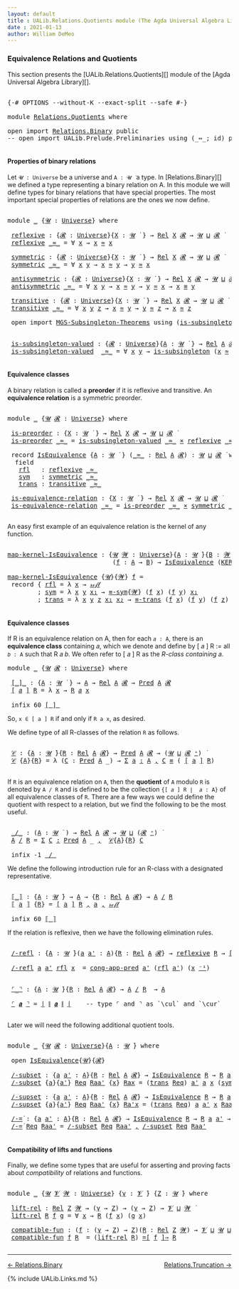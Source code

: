 ```yaml
---
layout: default
title : UALib.Relations.Quotients module (The Agda Universal Algebra Library)
date : 2021-01-13
author: William DeMeo
---
```


### <a id="equivalence-relations-and-quotients">Equivalence Relations and Quotients</a>

This section presents the [UALib.Relations.Quotients][] module of the [Agda Universal Algebra Library][].

<pre class="Agda">

<a id="354" class="Symbol">{-#</a> <a id="358" class="Keyword">OPTIONS</a> <a id="366" class="Pragma">--without-K</a> <a id="378" class="Pragma">--exact-split</a> <a id="392" class="Pragma">--safe</a> <a id="399" class="Symbol">#-}</a>

<a id="404" class="Keyword">module</a> <a id="411" href="Relations.Quotients.html" class="Module">Relations.Quotients</a> <a id="431" class="Keyword">where</a>

<a id="438" class="Keyword">open</a> <a id="443" class="Keyword">import</a> <a id="450" href="Relations.Binary.html" class="Module">Relations.Binary</a> <a id="467" class="Keyword">public</a>
<a id="474" class="Comment">-- open import UALib.Prelude.Preliminaries using (_⇔_; id) public</a>

</pre>


#### <a id="properties-of-binary-relations">Properties of binary relations</a>

Let `𝓤 : Universe` be a universe and `A : 𝓤 ̇` a type.  In [Relations.Binary][] we defined a type representing a binary relation on A.  In this module we will define types for binary relations that have special properties. The most important special properties of relations are the ones we now define.

<pre class="Agda">

<a id="951" class="Keyword">module</a> <a id="958" href="Relations.Quotients.html#958" class="Module">_</a> <a id="960" class="Symbol">{</a><a id="961" href="Relations.Quotients.html#961" class="Bound">𝓤</a> <a id="963" class="Symbol">:</a> <a id="965" href="universes.html#551" class="Postulate">Universe</a><a id="973" class="Symbol">}</a> <a id="975" class="Keyword">where</a>

 <a id="983" href="Relations.Quotients.html#983" class="Function">reflexive</a> <a id="993" class="Symbol">:</a> <a id="995" class="Symbol">{</a><a id="996" href="Relations.Quotients.html#996" class="Bound">𝓡</a> <a id="998" class="Symbol">:</a> <a id="1000" href="universes.html#551" class="Postulate">Universe</a><a id="1008" class="Symbol">}{</a><a id="1010" href="Relations.Quotients.html#1010" class="Bound">X</a> <a id="1012" class="Symbol">:</a> <a id="1014" href="Relations.Quotients.html#961" class="Bound">𝓤</a> <a id="1016" href="universes.html#758" class="Function Operator">̇</a> <a id="1018" class="Symbol">}</a> <a id="1020" class="Symbol">→</a> <a id="1022" href="Relations.Binary.html#1464" class="Function">Rel</a> <a id="1026" href="Relations.Quotients.html#1010" class="Bound">X</a> <a id="1028" href="Relations.Quotients.html#996" class="Bound">𝓡</a> <a id="1030" class="Symbol">→</a> <a id="1032" href="Relations.Quotients.html#961" class="Bound">𝓤</a> <a id="1034" href="Agda.Primitive.html#636" class="Primitive Operator">⊔</a> <a id="1036" href="Relations.Quotients.html#996" class="Bound">𝓡</a> <a id="1038" href="universes.html#758" class="Function Operator">̇</a>
 <a id="1041" href="Relations.Quotients.html#983" class="Function">reflexive</a> <a id="1051" href="Relations.Quotients.html#1051" class="Bound Operator">_≈_</a> <a id="1055" class="Symbol">=</a> <a id="1057" class="Symbol">∀</a> <a id="1059" href="Relations.Quotients.html#1059" class="Bound">x</a> <a id="1061" class="Symbol">→</a> <a id="1063" href="Relations.Quotients.html#1059" class="Bound">x</a> <a id="1065" href="Relations.Quotients.html#1051" class="Bound Operator">≈</a> <a id="1067" href="Relations.Quotients.html#1059" class="Bound">x</a>

 <a id="1071" href="Relations.Quotients.html#1071" class="Function">symmetric</a> <a id="1081" class="Symbol">:</a> <a id="1083" class="Symbol">{</a><a id="1084" href="Relations.Quotients.html#1084" class="Bound">𝓡</a> <a id="1086" class="Symbol">:</a> <a id="1088" href="universes.html#551" class="Postulate">Universe</a><a id="1096" class="Symbol">}{</a><a id="1098" href="Relations.Quotients.html#1098" class="Bound">X</a> <a id="1100" class="Symbol">:</a> <a id="1102" href="Relations.Quotients.html#961" class="Bound">𝓤</a> <a id="1104" href="universes.html#758" class="Function Operator">̇</a> <a id="1106" class="Symbol">}</a> <a id="1108" class="Symbol">→</a> <a id="1110" href="Relations.Binary.html#1464" class="Function">Rel</a> <a id="1114" href="Relations.Quotients.html#1098" class="Bound">X</a> <a id="1116" href="Relations.Quotients.html#1084" class="Bound">𝓡</a> <a id="1118" class="Symbol">→</a> <a id="1120" href="Relations.Quotients.html#961" class="Bound">𝓤</a> <a id="1122" href="Agda.Primitive.html#636" class="Primitive Operator">⊔</a> <a id="1124" href="Relations.Quotients.html#1084" class="Bound">𝓡</a> <a id="1126" href="universes.html#758" class="Function Operator">̇</a>
 <a id="1129" href="Relations.Quotients.html#1071" class="Function">symmetric</a> <a id="1139" href="Relations.Quotients.html#1139" class="Bound Operator">_≈_</a> <a id="1143" class="Symbol">=</a> <a id="1145" class="Symbol">∀</a> <a id="1147" href="Relations.Quotients.html#1147" class="Bound">x</a> <a id="1149" href="Relations.Quotients.html#1149" class="Bound">y</a> <a id="1151" class="Symbol">→</a> <a id="1153" href="Relations.Quotients.html#1147" class="Bound">x</a> <a id="1155" href="Relations.Quotients.html#1139" class="Bound Operator">≈</a> <a id="1157" href="Relations.Quotients.html#1149" class="Bound">y</a> <a id="1159" class="Symbol">→</a> <a id="1161" href="Relations.Quotients.html#1149" class="Bound">y</a> <a id="1163" href="Relations.Quotients.html#1139" class="Bound Operator">≈</a> <a id="1165" href="Relations.Quotients.html#1147" class="Bound">x</a>

 <a id="1169" href="Relations.Quotients.html#1169" class="Function">antisymmetric</a> <a id="1183" class="Symbol">:</a> <a id="1185" class="Symbol">{</a><a id="1186" href="Relations.Quotients.html#1186" class="Bound">𝓡</a> <a id="1188" class="Symbol">:</a> <a id="1190" href="universes.html#551" class="Postulate">Universe</a><a id="1198" class="Symbol">}{</a><a id="1200" href="Relations.Quotients.html#1200" class="Bound">X</a> <a id="1202" class="Symbol">:</a> <a id="1204" href="Relations.Quotients.html#961" class="Bound">𝓤</a> <a id="1206" href="universes.html#758" class="Function Operator">̇</a> <a id="1208" class="Symbol">}</a> <a id="1210" class="Symbol">→</a> <a id="1212" href="Relations.Binary.html#1464" class="Function">Rel</a> <a id="1216" href="Relations.Quotients.html#1200" class="Bound">X</a> <a id="1218" href="Relations.Quotients.html#1186" class="Bound">𝓡</a> <a id="1220" class="Symbol">→</a> <a id="1222" href="Relations.Quotients.html#961" class="Bound">𝓤</a> <a id="1224" href="Agda.Primitive.html#636" class="Primitive Operator">⊔</a> <a id="1226" href="Relations.Quotients.html#1186" class="Bound">𝓡</a> <a id="1228" href="universes.html#758" class="Function Operator">̇</a>
 <a id="1231" href="Relations.Quotients.html#1169" class="Function">antisymmetric</a> <a id="1245" href="Relations.Quotients.html#1245" class="Bound Operator">_≈_</a> <a id="1249" class="Symbol">=</a> <a id="1251" class="Symbol">∀</a> <a id="1253" href="Relations.Quotients.html#1253" class="Bound">x</a> <a id="1255" href="Relations.Quotients.html#1255" class="Bound">y</a> <a id="1257" class="Symbol">→</a> <a id="1259" href="Relations.Quotients.html#1253" class="Bound">x</a> <a id="1261" href="Relations.Quotients.html#1245" class="Bound Operator">≈</a> <a id="1263" href="Relations.Quotients.html#1255" class="Bound">y</a> <a id="1265" class="Symbol">→</a> <a id="1267" href="Relations.Quotients.html#1255" class="Bound">y</a> <a id="1269" href="Relations.Quotients.html#1245" class="Bound Operator">≈</a> <a id="1271" href="Relations.Quotients.html#1253" class="Bound">x</a> <a id="1273" class="Symbol">→</a> <a id="1275" href="Relations.Quotients.html#1253" class="Bound">x</a> <a id="1277" href="Prelude.Inverses.html#560" class="Datatype Operator">≡</a> <a id="1279" href="Relations.Quotients.html#1255" class="Bound">y</a>

 <a id="1283" href="Relations.Quotients.html#1283" class="Function">transitive</a> <a id="1294" class="Symbol">:</a> <a id="1296" class="Symbol">{</a><a id="1297" href="Relations.Quotients.html#1297" class="Bound">𝓡</a> <a id="1299" class="Symbol">:</a> <a id="1301" href="universes.html#551" class="Postulate">Universe</a><a id="1309" class="Symbol">}{</a><a id="1311" href="Relations.Quotients.html#1311" class="Bound">X</a> <a id="1313" class="Symbol">:</a> <a id="1315" href="Relations.Quotients.html#961" class="Bound">𝓤</a> <a id="1317" href="universes.html#758" class="Function Operator">̇</a> <a id="1319" class="Symbol">}</a> <a id="1321" class="Symbol">→</a> <a id="1323" href="Relations.Binary.html#1464" class="Function">Rel</a> <a id="1327" href="Relations.Quotients.html#1311" class="Bound">X</a> <a id="1329" href="Relations.Quotients.html#1297" class="Bound">𝓡</a> <a id="1331" class="Symbol">→</a> <a id="1333" href="Relations.Quotients.html#961" class="Bound">𝓤</a> <a id="1335" href="Agda.Primitive.html#636" class="Primitive Operator">⊔</a> <a id="1337" href="Relations.Quotients.html#1297" class="Bound">𝓡</a> <a id="1339" href="universes.html#758" class="Function Operator">̇</a>
 <a id="1342" href="Relations.Quotients.html#1283" class="Function">transitive</a> <a id="1353" href="Relations.Quotients.html#1353" class="Bound Operator">_≈_</a> <a id="1357" class="Symbol">=</a> <a id="1359" class="Symbol">∀</a> <a id="1361" href="Relations.Quotients.html#1361" class="Bound">x</a> <a id="1363" href="Relations.Quotients.html#1363" class="Bound">y</a> <a id="1365" href="Relations.Quotients.html#1365" class="Bound">z</a> <a id="1367" class="Symbol">→</a> <a id="1369" href="Relations.Quotients.html#1361" class="Bound">x</a> <a id="1371" href="Relations.Quotients.html#1353" class="Bound Operator">≈</a> <a id="1373" href="Relations.Quotients.html#1363" class="Bound">y</a> <a id="1375" class="Symbol">→</a> <a id="1377" href="Relations.Quotients.html#1363" class="Bound">y</a> <a id="1379" href="Relations.Quotients.html#1353" class="Bound Operator">≈</a> <a id="1381" href="Relations.Quotients.html#1365" class="Bound">z</a> <a id="1383" class="Symbol">→</a> <a id="1385" href="Relations.Quotients.html#1361" class="Bound">x</a> <a id="1387" href="Relations.Quotients.html#1353" class="Bound Operator">≈</a> <a id="1389" href="Relations.Quotients.html#1365" class="Bound">z</a>

 <a id="1393" class="Keyword">open</a> <a id="1398" class="Keyword">import</a> <a id="1405" href="MGS-Subsingleton-Theorems.html" class="Module">MGS-Subsingleton-Theorems</a> <a id="1431" class="Keyword">using</a> <a id="1437" class="Symbol">(</a><a id="1438" href="MGS-Basic-UF.html#743" class="Function">is-subsingleton</a><a id="1453" class="Symbol">)</a>


 <a id="1458" href="Relations.Quotients.html#1458" class="Function">is-subsingleton-valued</a> <a id="1481" class="Symbol">:</a> <a id="1483" class="Symbol">{</a><a id="1484" href="Relations.Quotients.html#1484" class="Bound">𝓡</a> <a id="1486" class="Symbol">:</a> <a id="1488" href="universes.html#551" class="Postulate">Universe</a><a id="1496" class="Symbol">}{</a><a id="1498" href="Relations.Quotients.html#1498" class="Bound">A</a> <a id="1500" class="Symbol">:</a> <a id="1502" href="Relations.Quotients.html#961" class="Bound">𝓤</a> <a id="1504" href="universes.html#758" class="Function Operator">̇</a> <a id="1506" class="Symbol">}</a> <a id="1508" class="Symbol">→</a> <a id="1510" href="Relations.Binary.html#1464" class="Function">Rel</a> <a id="1514" href="Relations.Quotients.html#1498" class="Bound">A</a> <a id="1516" href="Relations.Quotients.html#1484" class="Bound">𝓡</a> <a id="1518" class="Symbol">→</a> <a id="1520" href="Relations.Quotients.html#961" class="Bound">𝓤</a> <a id="1522" href="Agda.Primitive.html#636" class="Primitive Operator">⊔</a> <a id="1524" href="Relations.Quotients.html#1484" class="Bound">𝓡</a> <a id="1526" href="universes.html#758" class="Function Operator">̇</a>
 <a id="1529" href="Relations.Quotients.html#1458" class="Function">is-subsingleton-valued</a>  <a id="1553" href="Relations.Quotients.html#1553" class="Bound Operator">_≈_</a> <a id="1557" class="Symbol">=</a> <a id="1559" class="Symbol">∀</a> <a id="1561" href="Relations.Quotients.html#1561" class="Bound">x</a> <a id="1563" href="Relations.Quotients.html#1563" class="Bound">y</a> <a id="1565" class="Symbol">→</a> <a id="1567" href="MGS-Basic-UF.html#743" class="Function">is-subsingleton</a> <a id="1583" class="Symbol">(</a><a id="1584" href="Relations.Quotients.html#1561" class="Bound">x</a> <a id="1586" href="Relations.Quotients.html#1553" class="Bound Operator">≈</a> <a id="1588" href="Relations.Quotients.html#1563" class="Bound">y</a><a id="1589" class="Symbol">)</a>

</pre>



#### <a id="equivalence-classes">Equivalence classes</a>

A binary relation is called a **preorder** if it is reflexive and transitive. An **equivalence relation** is a symmetric preorder.


<pre class="Agda">

<a id="1811" class="Keyword">module</a> <a id="1818" href="Relations.Quotients.html#1818" class="Module">_</a> <a id="1820" class="Symbol">{</a><a id="1821" href="Relations.Quotients.html#1821" class="Bound">𝓤</a> <a id="1823" href="Relations.Quotients.html#1823" class="Bound">𝓡</a> <a id="1825" class="Symbol">:</a> <a id="1827" href="universes.html#551" class="Postulate">Universe</a><a id="1835" class="Symbol">}</a> <a id="1837" class="Keyword">where</a>

 <a id="1845" href="Relations.Quotients.html#1845" class="Function">is-preorder</a> <a id="1857" class="Symbol">:</a> <a id="1859" class="Symbol">{</a><a id="1860" href="Relations.Quotients.html#1860" class="Bound">X</a> <a id="1862" class="Symbol">:</a> <a id="1864" href="Relations.Quotients.html#1821" class="Bound">𝓤</a> <a id="1866" href="universes.html#758" class="Function Operator">̇</a> <a id="1868" class="Symbol">}</a> <a id="1870" class="Symbol">→</a> <a id="1872" href="Relations.Binary.html#1464" class="Function">Rel</a> <a id="1876" href="Relations.Quotients.html#1860" class="Bound">X</a> <a id="1878" href="Relations.Quotients.html#1823" class="Bound">𝓡</a> <a id="1880" class="Symbol">→</a> <a id="1882" href="Relations.Quotients.html#1821" class="Bound">𝓤</a> <a id="1884" href="Agda.Primitive.html#636" class="Primitive Operator">⊔</a> <a id="1886" href="Relations.Quotients.html#1823" class="Bound">𝓡</a> <a id="1888" href="universes.html#758" class="Function Operator">̇</a>
 <a id="1891" href="Relations.Quotients.html#1845" class="Function">is-preorder</a> <a id="1903" href="Relations.Quotients.html#1903" class="Bound Operator">_≈_</a> <a id="1907" class="Symbol">=</a> <a id="1909" href="Relations.Quotients.html#1458" class="Function">is-subsingleton-valued</a> <a id="1932" href="Relations.Quotients.html#1903" class="Bound Operator">_≈_</a> <a id="1936" href="MGS-MLTT.html#3515" class="Function Operator">×</a> <a id="1938" href="Relations.Quotients.html#983" class="Function">reflexive</a> <a id="1948" href="Relations.Quotients.html#1903" class="Bound Operator">_≈_</a> <a id="1952" href="MGS-MLTT.html#3515" class="Function Operator">×</a> <a id="1954" href="Relations.Quotients.html#1283" class="Function">transitive</a> <a id="1965" href="Relations.Quotients.html#1903" class="Bound Operator">_≈_</a>

 <a id="1971" class="Keyword">record</a> <a id="1978" href="Relations.Quotients.html#1978" class="Record">IsEquivalence</a> <a id="1992" class="Symbol">{</a><a id="1993" href="Relations.Quotients.html#1993" class="Bound">A</a> <a id="1995" class="Symbol">:</a> <a id="1997" href="Relations.Quotients.html#1821" class="Bound">𝓤</a> <a id="1999" href="universes.html#758" class="Function Operator">̇</a> <a id="2001" class="Symbol">}</a> <a id="2003" class="Symbol">(</a><a id="2004" href="Relations.Quotients.html#2004" class="Bound Operator">_≈_</a> <a id="2008" class="Symbol">:</a> <a id="2010" href="Relations.Binary.html#1464" class="Function">Rel</a> <a id="2014" href="Relations.Quotients.html#1993" class="Bound">A</a> <a id="2016" href="Relations.Quotients.html#1823" class="Bound">𝓡</a><a id="2017" class="Symbol">)</a> <a id="2019" class="Symbol">:</a> <a id="2021" href="Relations.Quotients.html#1821" class="Bound">𝓤</a> <a id="2023" href="Agda.Primitive.html#636" class="Primitive Operator">⊔</a> <a id="2025" href="Relations.Quotients.html#1823" class="Bound">𝓡</a> <a id="2027" href="universes.html#758" class="Function Operator">̇</a> <a id="2029" class="Keyword">where</a>
  <a id="2037" class="Keyword">field</a>
   <a id="2046" href="Relations.Quotients.html#2046" class="Field">rfl</a>   <a id="2052" class="Symbol">:</a> <a id="2054" href="Relations.Quotients.html#983" class="Function">reflexive</a> <a id="2064" href="Relations.Quotients.html#2004" class="Bound Operator">_≈_</a>
   <a id="2071" href="Relations.Quotients.html#2071" class="Field">sym</a>   <a id="2077" class="Symbol">:</a> <a id="2079" href="Relations.Quotients.html#1071" class="Function">symmetric</a> <a id="2089" href="Relations.Quotients.html#2004" class="Bound Operator">_≈_</a>
   <a id="2096" href="Relations.Quotients.html#2096" class="Field">trans</a> <a id="2102" class="Symbol">:</a> <a id="2104" href="Relations.Quotients.html#1283" class="Function">transitive</a> <a id="2115" href="Relations.Quotients.html#2004" class="Bound Operator">_≈_</a>

 <a id="2121" href="Relations.Quotients.html#2121" class="Function">is-equivalence-relation</a> <a id="2145" class="Symbol">:</a> <a id="2147" class="Symbol">{</a><a id="2148" href="Relations.Quotients.html#2148" class="Bound">X</a> <a id="2150" class="Symbol">:</a> <a id="2152" href="Relations.Quotients.html#1821" class="Bound">𝓤</a> <a id="2154" href="universes.html#758" class="Function Operator">̇</a> <a id="2156" class="Symbol">}</a> <a id="2158" class="Symbol">→</a> <a id="2160" href="Relations.Binary.html#1464" class="Function">Rel</a> <a id="2164" href="Relations.Quotients.html#2148" class="Bound">X</a> <a id="2166" href="Relations.Quotients.html#1823" class="Bound">𝓡</a> <a id="2168" class="Symbol">→</a> <a id="2170" href="Relations.Quotients.html#1821" class="Bound">𝓤</a> <a id="2172" href="Agda.Primitive.html#636" class="Primitive Operator">⊔</a> <a id="2174" href="Relations.Quotients.html#1823" class="Bound">𝓡</a> <a id="2176" href="universes.html#758" class="Function Operator">̇</a>
 <a id="2179" href="Relations.Quotients.html#2121" class="Function">is-equivalence-relation</a> <a id="2203" href="Relations.Quotients.html#2203" class="Bound Operator">_≈_</a> <a id="2207" class="Symbol">=</a> <a id="2209" href="Relations.Quotients.html#1845" class="Function">is-preorder</a> <a id="2221" href="Relations.Quotients.html#2203" class="Bound Operator">_≈_</a> <a id="2225" href="MGS-MLTT.html#3515" class="Function Operator">×</a> <a id="2227" href="Relations.Quotients.html#1071" class="Function">symmetric</a> <a id="2237" href="Relations.Quotients.html#2203" class="Bound Operator">_≈_</a>

</pre>

An easy first example of an equivalence relation is the kernel of any function.

<pre class="Agda">

<a id="map-kernel-IsEquivalence"></a><a id="2349" href="Relations.Quotients.html#2349" class="Function">map-kernel-IsEquivalence</a> <a id="2374" class="Symbol">:</a> <a id="2376" class="Symbol">{</a><a id="2377" href="Relations.Quotients.html#2377" class="Bound">𝓤</a> <a id="2379" href="Relations.Quotients.html#2379" class="Bound">𝓦</a> <a id="2381" class="Symbol">:</a> <a id="2383" href="universes.html#551" class="Postulate">Universe</a><a id="2391" class="Symbol">}{</a><a id="2393" href="Relations.Quotients.html#2393" class="Bound">A</a> <a id="2395" class="Symbol">:</a> <a id="2397" href="Relations.Quotients.html#2377" class="Bound">𝓤</a> <a id="2399" href="universes.html#758" class="Function Operator">̇</a><a id="2400" class="Symbol">}{</a><a id="2402" href="Relations.Quotients.html#2402" class="Bound">B</a> <a id="2404" class="Symbol">:</a> <a id="2406" href="Relations.Quotients.html#2379" class="Bound">𝓦</a> <a id="2408" href="universes.html#758" class="Function Operator">̇</a><a id="2409" class="Symbol">}</a>
                            <a id="2439" class="Symbol">(</a><a id="2440" href="Relations.Quotients.html#2440" class="Bound">f</a> <a id="2442" class="Symbol">:</a> <a id="2444" href="Relations.Quotients.html#2393" class="Bound">A</a> <a id="2446" class="Symbol">→</a> <a id="2448" href="Relations.Quotients.html#2402" class="Bound">B</a><a id="2449" class="Symbol">)</a> <a id="2451" class="Symbol">→</a> <a id="2453" href="Relations.Quotients.html#1978" class="Record">IsEquivalence</a> <a id="2467" class="Symbol">(</a><a id="2468" href="Relations.Binary.html#1526" class="Function">KER-rel</a><a id="2475" class="Symbol">{</a><a id="2476" href="Relations.Quotients.html#2377" class="Bound">𝓤</a><a id="2477" class="Symbol">}{</a><a id="2479" href="Relations.Quotients.html#2379" class="Bound">𝓦</a><a id="2480" class="Symbol">}</a> <a id="2482" href="Relations.Quotients.html#2440" class="Bound">f</a><a id="2483" class="Symbol">)</a>

<a id="2486" href="Relations.Quotients.html#2349" class="Function">map-kernel-IsEquivalence</a> <a id="2511" class="Symbol">{</a><a id="2512" href="Relations.Quotients.html#2512" class="Bound">𝓤</a><a id="2513" class="Symbol">}{</a><a id="2515" href="Relations.Quotients.html#2515" class="Bound">𝓦</a><a id="2516" class="Symbol">}</a> <a id="2518" href="Relations.Quotients.html#2518" class="Bound">f</a> <a id="2520" class="Symbol">=</a>
 <a id="2523" class="Keyword">record</a> <a id="2530" class="Symbol">{</a> <a id="2532" href="Relations.Quotients.html#2046" class="Field">rfl</a> <a id="2536" class="Symbol">=</a> <a id="2538" class="Symbol">λ</a> <a id="2540" href="Relations.Quotients.html#2540" class="Bound">x</a> <a id="2542" class="Symbol">→</a> <a id="2544" href="Prelude.Inverses.html#574" class="InductiveConstructor">𝓇ℯ𝒻𝓁</a>
        <a id="2557" class="Symbol">;</a> <a id="2559" href="Relations.Quotients.html#2071" class="Field">sym</a> <a id="2563" class="Symbol">=</a> <a id="2565" class="Symbol">λ</a> <a id="2567" href="Relations.Quotients.html#2567" class="Bound">x</a> <a id="2569" href="Relations.Quotients.html#2569" class="Bound">y</a> <a id="2571" href="Relations.Quotients.html#2571" class="Bound">x₁</a> <a id="2574" class="Symbol">→</a> <a id="2576" href="Prelude.Equality.html#2069" class="Function">≡-sym</a><a id="2581" class="Symbol">{</a><a id="2582" href="Relations.Quotients.html#2515" class="Bound">𝓦</a><a id="2583" class="Symbol">}</a> <a id="2585" class="Symbol">(</a><a id="2586" href="Relations.Quotients.html#2518" class="Bound">f</a> <a id="2588" href="Relations.Quotients.html#2567" class="Bound">x</a><a id="2589" class="Symbol">)</a> <a id="2591" class="Symbol">(</a><a id="2592" href="Relations.Quotients.html#2518" class="Bound">f</a> <a id="2594" href="Relations.Quotients.html#2569" class="Bound">y</a><a id="2595" class="Symbol">)</a> <a id="2597" href="Relations.Quotients.html#2571" class="Bound">x₁</a>
        <a id="2608" class="Symbol">;</a> <a id="2610" href="Relations.Quotients.html#2096" class="Field">trans</a> <a id="2616" class="Symbol">=</a> <a id="2618" class="Symbol">λ</a> <a id="2620" href="Relations.Quotients.html#2620" class="Bound">x</a> <a id="2622" href="Relations.Quotients.html#2622" class="Bound">y</a> <a id="2624" href="Relations.Quotients.html#2624" class="Bound">z</a> <a id="2626" href="Relations.Quotients.html#2626" class="Bound">x₁</a> <a id="2629" href="Relations.Quotients.html#2629" class="Bound">x₂</a> <a id="2632" class="Symbol">→</a> <a id="2634" href="Prelude.Equality.html#2128" class="Function">≡-trans</a> <a id="2642" class="Symbol">(</a><a id="2643" href="Relations.Quotients.html#2518" class="Bound">f</a> <a id="2645" href="Relations.Quotients.html#2620" class="Bound">x</a><a id="2646" class="Symbol">)</a> <a id="2648" class="Symbol">(</a><a id="2649" href="Relations.Quotients.html#2518" class="Bound">f</a> <a id="2651" href="Relations.Quotients.html#2622" class="Bound">y</a><a id="2652" class="Symbol">)</a> <a id="2654" class="Symbol">(</a><a id="2655" href="Relations.Quotients.html#2518" class="Bound">f</a> <a id="2657" href="Relations.Quotients.html#2624" class="Bound">z</a><a id="2658" class="Symbol">)</a> <a id="2660" href="Relations.Quotients.html#2626" class="Bound">x₁</a> <a id="2663" href="Relations.Quotients.html#2629" class="Bound">x₂</a> <a id="2666" class="Symbol">}</a>

</pre>




#### <a id="equivalence-classes">Equivalence classes</a>

If R is an equivalence relation on A, then for each `𝑎 : A`, there is an **equivalence class** containing 𝑎, which we denote and define by [ 𝑎 ] R := all `𝑏 : A` such that R 𝑎 𝑏. We often refer to [ 𝑎 ] R as the *R-class containing* 𝑎.

<pre class="Agda">
<a id="2992" class="Keyword">module</a> <a id="2999" href="Relations.Quotients.html#2999" class="Module">_</a> <a id="3001" class="Symbol">{</a><a id="3002" href="Relations.Quotients.html#3002" class="Bound">𝓤</a> <a id="3004" href="Relations.Quotients.html#3004" class="Bound">𝓡</a> <a id="3006" class="Symbol">:</a> <a id="3008" href="universes.html#551" class="Postulate">Universe</a><a id="3016" class="Symbol">}</a> <a id="3018" class="Keyword">where</a>

 <a id="3026" href="Relations.Quotients.html#3026" class="Function Operator">[_]_</a> <a id="3031" class="Symbol">:</a> <a id="3033" class="Symbol">{</a><a id="3034" href="Relations.Quotients.html#3034" class="Bound">A</a> <a id="3036" class="Symbol">:</a> <a id="3038" href="Relations.Quotients.html#3002" class="Bound">𝓤</a> <a id="3040" href="universes.html#758" class="Function Operator">̇</a> <a id="3042" class="Symbol">}</a> <a id="3044" class="Symbol">→</a> <a id="3046" href="Relations.Quotients.html#3034" class="Bound">A</a> <a id="3048" class="Symbol">→</a> <a id="3050" href="Relations.Binary.html#1464" class="Function">Rel</a> <a id="3054" href="Relations.Quotients.html#3034" class="Bound">A</a> <a id="3056" href="Relations.Quotients.html#3004" class="Bound">𝓡</a> <a id="3058" class="Symbol">→</a> <a id="3060" href="Relations.Unary.html#1062" class="Function">Pred</a> <a id="3065" href="Relations.Quotients.html#3034" class="Bound">A</a> <a id="3067" href="Relations.Quotients.html#3004" class="Bound">𝓡</a>
 <a id="3070" href="Relations.Quotients.html#3026" class="Function Operator">[</a> <a id="3072" href="Relations.Quotients.html#3072" class="Bound">𝑎</a> <a id="3074" href="Relations.Quotients.html#3026" class="Function Operator">]</a> <a id="3076" href="Relations.Quotients.html#3076" class="Bound">R</a> <a id="3078" class="Symbol">=</a> <a id="3080" class="Symbol">λ</a> <a id="3082" href="Relations.Quotients.html#3082" class="Bound">x</a> <a id="3084" class="Symbol">→</a> <a id="3086" href="Relations.Quotients.html#3076" class="Bound">R</a> <a id="3088" href="Relations.Quotients.html#3072" class="Bound">𝑎</a> <a id="3090" href="Relations.Quotients.html#3082" class="Bound">x</a>

 <a id="3094" class="Keyword">infix</a> <a id="3100" class="Number">60</a> <a id="3103" href="Relations.Quotients.html#3026" class="Function Operator">[_]_</a>
</pre>

So, `x ∈ [ a ] R` if and only if `R a x`, as desired.

We define type of all R-classes of the relation `R` as follows.

<pre class="Agda">

 <a id="3255" href="Relations.Quotients.html#3255" class="Function">𝒞</a> <a id="3257" class="Symbol">:</a> <a id="3259" class="Symbol">{</a><a id="3260" href="Relations.Quotients.html#3260" class="Bound">A</a> <a id="3262" class="Symbol">:</a> <a id="3264" href="Relations.Quotients.html#3002" class="Bound">𝓤</a> <a id="3266" href="universes.html#758" class="Function Operator">̇</a><a id="3267" class="Symbol">}{</a><a id="3269" href="Relations.Quotients.html#3269" class="Bound">R</a> <a id="3271" class="Symbol">:</a> <a id="3273" href="Relations.Binary.html#1464" class="Function">Rel</a> <a id="3277" href="Relations.Quotients.html#3260" class="Bound">A</a> <a id="3279" href="Relations.Quotients.html#3004" class="Bound">𝓡</a><a id="3280" class="Symbol">}</a> <a id="3282" class="Symbol">→</a> <a id="3284" href="Relations.Unary.html#1062" class="Function">Pred</a> <a id="3289" href="Relations.Quotients.html#3260" class="Bound">A</a> <a id="3291" href="Relations.Quotients.html#3004" class="Bound">𝓡</a> <a id="3293" class="Symbol">→</a> <a id="3295" class="Symbol">(</a><a id="3296" href="Relations.Quotients.html#3002" class="Bound">𝓤</a> <a id="3298" href="Agda.Primitive.html#636" class="Primitive Operator">⊔</a> <a id="3300" href="Relations.Quotients.html#3004" class="Bound">𝓡</a> <a id="3302" href="universes.html#527" class="Primitive Operator">⁺</a><a id="3303" class="Symbol">)</a> <a id="3305" href="universes.html#758" class="Function Operator">̇</a>
 <a id="3308" href="Relations.Quotients.html#3255" class="Function">𝒞</a> <a id="3310" class="Symbol">{</a><a id="3311" href="Relations.Quotients.html#3311" class="Bound">A</a><a id="3312" class="Symbol">}{</a><a id="3314" href="Relations.Quotients.html#3314" class="Bound">R</a><a id="3315" class="Symbol">}</a> <a id="3317" class="Symbol">=</a> <a id="3319" class="Symbol">λ</a> <a id="3321" class="Symbol">(</a><a id="3322" href="Relations.Quotients.html#3322" class="Bound">C</a> <a id="3324" class="Symbol">:</a> <a id="3326" href="Relations.Unary.html#1062" class="Function">Pred</a> <a id="3331" href="Relations.Quotients.html#3311" class="Bound">A</a> <a id="3333" class="Symbol">_)</a> <a id="3336" class="Symbol">→</a> <a id="3338" href="MGS-MLTT.html#3074" class="Function">Σ</a> <a id="3340" href="Relations.Quotients.html#3340" class="Bound">a</a> <a id="3342" href="MGS-MLTT.html#3074" class="Function">꞉</a> <a id="3344" href="Relations.Quotients.html#3311" class="Bound">A</a> <a id="3346" href="MGS-MLTT.html#3074" class="Function">,</a> <a id="3348" href="Relations.Quotients.html#3322" class="Bound">C</a> <a id="3350" href="Prelude.Inverses.html#560" class="Datatype Operator">≡</a> <a id="3352" class="Symbol">(</a> <a id="3354" href="Relations.Quotients.html#3026" class="Function Operator">[</a> <a id="3356" href="Relations.Quotients.html#3340" class="Bound">a</a> <a id="3358" href="Relations.Quotients.html#3026" class="Function Operator">]</a> <a id="3360" href="Relations.Quotients.html#3314" class="Bound">R</a><a id="3361" class="Symbol">)</a>

</pre>

If `R` is an equivalence relation on `A`, then the **quotient** of `A` modulo `R` is denoted by `A / R` and is defined to be the collection `{[ 𝑎 ] R ∣  𝑎 : A}` of all equivalence classes of `R`. There are a few ways we could define the quotient with respect to a relation, but we find the following to be the most useful.

<pre class="Agda">

 <a id="3715" href="Relations.Quotients.html#3715" class="Function Operator">_/_</a> <a id="3719" class="Symbol">:</a> <a id="3721" class="Symbol">(</a><a id="3722" href="Relations.Quotients.html#3722" class="Bound">A</a> <a id="3724" class="Symbol">:</a> <a id="3726" href="Relations.Quotients.html#3002" class="Bound">𝓤</a> <a id="3728" href="universes.html#758" class="Function Operator">̇</a> <a id="3730" class="Symbol">)</a> <a id="3732" class="Symbol">→</a> <a id="3734" href="Relations.Binary.html#1464" class="Function">Rel</a> <a id="3738" href="Relations.Quotients.html#3722" class="Bound">A</a> <a id="3740" href="Relations.Quotients.html#3004" class="Bound">𝓡</a> <a id="3742" class="Symbol">→</a> <a id="3744" href="Relations.Quotients.html#3002" class="Bound">𝓤</a> <a id="3746" href="Agda.Primitive.html#636" class="Primitive Operator">⊔</a> <a id="3748" class="Symbol">(</a><a id="3749" href="Relations.Quotients.html#3004" class="Bound">𝓡</a> <a id="3751" href="universes.html#527" class="Primitive Operator">⁺</a><a id="3752" class="Symbol">)</a> <a id="3754" href="universes.html#758" class="Function Operator">̇</a>
 <a id="3757" href="Relations.Quotients.html#3757" class="Bound">A</a> <a id="3759" href="Relations.Quotients.html#3715" class="Function Operator">/</a> <a id="3761" href="Relations.Quotients.html#3761" class="Bound">R</a> <a id="3763" class="Symbol">=</a> <a id="3765" href="MGS-MLTT.html#3074" class="Function">Σ</a> <a id="3767" href="Relations.Quotients.html#3767" class="Bound">C</a> <a id="3769" href="MGS-MLTT.html#3074" class="Function">꞉</a> <a id="3771" href="Relations.Unary.html#1062" class="Function">Pred</a> <a id="3776" href="Relations.Quotients.html#3757" class="Bound">A</a> <a id="3778" class="Symbol">_</a> <a id="3780" href="MGS-MLTT.html#3074" class="Function">,</a>  <a id="3783" href="Relations.Quotients.html#3255" class="Function">𝒞</a><a id="3784" class="Symbol">{</a><a id="3785" href="Relations.Quotients.html#3757" class="Bound">A</a><a id="3786" class="Symbol">}{</a><a id="3788" href="Relations.Quotients.html#3761" class="Bound">R</a><a id="3789" class="Symbol">}</a> <a id="3791" href="Relations.Quotients.html#3767" class="Bound">C</a>

 <a id="3795" class="Keyword">infix</a> <a id="3801" class="Number">-1</a> <a id="3804" href="Relations.Quotients.html#3715" class="Function Operator">_/_</a>
</pre>

We define the following introduction rule for an R-class with a designated representative.

<pre class="Agda">

 <a id="3927" href="Relations.Quotients.html#3927" class="Function Operator">⟦_⟧</a> <a id="3931" class="Symbol">:</a> <a id="3933" class="Symbol">{</a><a id="3934" href="Relations.Quotients.html#3934" class="Bound">A</a> <a id="3936" class="Symbol">:</a> <a id="3938" href="Relations.Quotients.html#3002" class="Bound">𝓤</a> <a id="3940" href="universes.html#758" class="Function Operator">̇</a><a id="3941" class="Symbol">}</a> <a id="3943" class="Symbol">→</a> <a id="3945" href="Relations.Quotients.html#3934" class="Bound">A</a> <a id="3947" class="Symbol">→</a> <a id="3949" class="Symbol">{</a><a id="3950" href="Relations.Quotients.html#3950" class="Bound">R</a> <a id="3952" class="Symbol">:</a> <a id="3954" href="Relations.Binary.html#1464" class="Function">Rel</a> <a id="3958" href="Relations.Quotients.html#3934" class="Bound">A</a> <a id="3960" href="Relations.Quotients.html#3004" class="Bound">𝓡</a><a id="3961" class="Symbol">}</a> <a id="3963" class="Symbol">→</a> <a id="3965" href="Relations.Quotients.html#3934" class="Bound">A</a> <a id="3967" href="Relations.Quotients.html#3715" class="Function Operator">/</a> <a id="3969" href="Relations.Quotients.html#3950" class="Bound">R</a>
 <a id="3972" href="Relations.Quotients.html#3927" class="Function Operator">⟦</a> <a id="3974" href="Relations.Quotients.html#3974" class="Bound">a</a> <a id="3976" href="Relations.Quotients.html#3927" class="Function Operator">⟧</a> <a id="3978" class="Symbol">{</a><a id="3979" href="Relations.Quotients.html#3979" class="Bound">R</a><a id="3980" class="Symbol">}</a> <a id="3982" class="Symbol">=</a> <a id="3984" href="Relations.Quotients.html#3026" class="Function Operator">[</a> <a id="3986" href="Relations.Quotients.html#3974" class="Bound">a</a> <a id="3988" href="Relations.Quotients.html#3026" class="Function Operator">]</a> <a id="3990" href="Relations.Quotients.html#3979" class="Bound">R</a> <a id="3992" href="Prelude.Equality.html#493" class="InductiveConstructor Operator">,</a> <a id="3994" href="Relations.Quotients.html#3974" class="Bound">a</a> <a id="3996" href="Prelude.Equality.html#493" class="InductiveConstructor Operator">,</a> <a id="3998" href="Prelude.Inverses.html#574" class="InductiveConstructor">𝓇ℯ𝒻𝓁</a>

 <a id="4005" class="Keyword">infix</a> <a id="4011" class="Number">60</a> <a id="4014" href="Relations.Quotients.html#3927" class="Function Operator">⟦_⟧</a>
</pre>

If the relation is reflexive, then we have the following elimination rules.

<pre class="Agda">

 <a id="4122" href="Relations.Quotients.html#4122" class="Function">/-refl</a> <a id="4129" class="Symbol">:</a> <a id="4131" class="Symbol">{</a><a id="4132" href="Relations.Quotients.html#4132" class="Bound">A</a> <a id="4134" class="Symbol">:</a> <a id="4136" href="Relations.Quotients.html#3002" class="Bound">𝓤</a> <a id="4138" href="universes.html#758" class="Function Operator">̇</a><a id="4139" class="Symbol">}(</a><a id="4141" href="Relations.Quotients.html#4141" class="Bound">a</a> <a id="4143" href="Relations.Quotients.html#4143" class="Bound">a&#39;</a> <a id="4146" class="Symbol">:</a> <a id="4148" href="Relations.Quotients.html#4132" class="Bound">A</a><a id="4149" class="Symbol">){</a><a id="4151" href="Relations.Quotients.html#4151" class="Bound">R</a> <a id="4153" class="Symbol">:</a> <a id="4155" href="Relations.Binary.html#1464" class="Function">Rel</a> <a id="4159" href="Relations.Quotients.html#4132" class="Bound">A</a> <a id="4161" href="Relations.Quotients.html#3004" class="Bound">𝓡</a><a id="4162" class="Symbol">}</a> <a id="4164" class="Symbol">→</a> <a id="4166" href="Relations.Quotients.html#983" class="Function">reflexive</a> <a id="4176" href="Relations.Quotients.html#4151" class="Bound">R</a> <a id="4178" class="Symbol">→</a> <a id="4180" href="Relations.Quotients.html#3026" class="Function Operator">[</a> <a id="4182" href="Relations.Quotients.html#4141" class="Bound">a</a> <a id="4184" href="Relations.Quotients.html#3026" class="Function Operator">]</a> <a id="4186" href="Relations.Quotients.html#4151" class="Bound">R</a> <a id="4188" href="Prelude.Inverses.html#560" class="Datatype Operator">≡</a> <a id="4190" href="Relations.Quotients.html#3026" class="Function Operator">[</a> <a id="4192" href="Relations.Quotients.html#4143" class="Bound">a&#39;</a> <a id="4195" href="Relations.Quotients.html#3026" class="Function Operator">]</a> <a id="4197" href="Relations.Quotients.html#4151" class="Bound">R</a> <a id="4199" class="Symbol">→</a> <a id="4201" href="Relations.Quotients.html#4151" class="Bound">R</a> <a id="4203" href="Relations.Quotients.html#4141" class="Bound">a</a> <a id="4205" href="Relations.Quotients.html#4143" class="Bound">a&#39;</a>

 <a id="4210" href="Relations.Quotients.html#4122" class="Function">/-refl</a> <a id="4217" href="Relations.Quotients.html#4217" class="Bound">a</a> <a id="4219" href="Relations.Quotients.html#4219" class="Bound">a&#39;</a> <a id="4222" href="Relations.Quotients.html#4222" class="Bound">rfl</a> <a id="4226" href="Relations.Quotients.html#4226" class="Bound">x</a>  <a id="4229" class="Symbol">=</a> <a id="4231" href="Relations.Unary.html#4863" class="Function">cong-app-pred</a> <a id="4245" href="Relations.Quotients.html#4219" class="Bound">a&#39;</a> <a id="4248" class="Symbol">(</a><a id="4249" href="Relations.Quotients.html#4222" class="Bound">rfl</a> <a id="4253" href="Relations.Quotients.html#4219" class="Bound">a&#39;</a><a id="4255" class="Symbol">)</a> <a id="4257" class="Symbol">(</a><a id="4258" href="Relations.Quotients.html#4226" class="Bound">x</a> <a id="4260" href="MGS-MLTT.html#6125" class="Function Operator">⁻¹</a><a id="4262" class="Symbol">)</a>


 <a id="4267" href="Relations.Quotients.html#4267" class="Function Operator">⌜_⌝</a> <a id="4271" class="Symbol">:</a> <a id="4273" class="Symbol">{</a><a id="4274" href="Relations.Quotients.html#4274" class="Bound">A</a> <a id="4276" class="Symbol">:</a> <a id="4278" href="Relations.Quotients.html#3002" class="Bound">𝓤</a> <a id="4280" href="universes.html#758" class="Function Operator">̇</a><a id="4281" class="Symbol">}{</a><a id="4283" href="Relations.Quotients.html#4283" class="Bound">R</a> <a id="4285" class="Symbol">:</a> <a id="4287" href="Relations.Binary.html#1464" class="Function">Rel</a> <a id="4291" href="Relations.Quotients.html#4274" class="Bound">A</a> <a id="4293" href="Relations.Quotients.html#3004" class="Bound">𝓡</a><a id="4294" class="Symbol">}</a> <a id="4296" class="Symbol">→</a> <a id="4298" href="Relations.Quotients.html#4274" class="Bound">A</a> <a id="4300" href="Relations.Quotients.html#3715" class="Function Operator">/</a> <a id="4302" href="Relations.Quotients.html#4283" class="Bound">R</a>  <a id="4305" class="Symbol">→</a> <a id="4307" href="Relations.Quotients.html#4274" class="Bound">A</a>

 <a id="4311" href="Relations.Quotients.html#4267" class="Function Operator">⌜</a> <a id="4313" href="Relations.Quotients.html#4313" class="Bound">𝒂</a> <a id="4315" href="Relations.Quotients.html#4267" class="Function Operator">⌝</a> <a id="4317" class="Symbol">=</a> <a id="4319" href="Prelude.Preliminaries.html#12634" class="Function Operator">∣</a> <a id="4321" href="Prelude.Preliminaries.html#12712" class="Function Operator">∥</a> <a id="4323" href="Relations.Quotients.html#4313" class="Bound">𝒂</a> <a id="4325" href="Prelude.Preliminaries.html#12712" class="Function Operator">∥</a> <a id="4327" href="Prelude.Preliminaries.html#12634" class="Function Operator">∣</a>    <a id="4332" class="Comment">-- type ⌜ and ⌝ as `\cul` and `\cur`</a>

</pre>

Later we will need the following additional quotient tools.

<pre class="Agda">

<a id="4457" class="Keyword">module</a> <a id="4464" href="Relations.Quotients.html#4464" class="Module">_</a> <a id="4466" class="Symbol">{</a><a id="4467" href="Relations.Quotients.html#4467" class="Bound">𝓤</a> <a id="4469" href="Relations.Quotients.html#4469" class="Bound">𝓡</a> <a id="4471" class="Symbol">:</a> <a id="4473" href="universes.html#551" class="Postulate">Universe</a><a id="4481" class="Symbol">}{</a><a id="4483" href="Relations.Quotients.html#4483" class="Bound">A</a> <a id="4485" class="Symbol">:</a> <a id="4487" href="Relations.Quotients.html#4467" class="Bound">𝓤</a> <a id="4489" href="universes.html#758" class="Function Operator">̇</a><a id="4490" class="Symbol">}</a> <a id="4492" class="Keyword">where</a>

 <a id="4500" class="Keyword">open</a> <a id="4505" href="Relations.Quotients.html#1978" class="Module">IsEquivalence</a><a id="4518" class="Symbol">{</a><a id="4519" href="Relations.Quotients.html#4467" class="Bound">𝓤</a><a id="4520" class="Symbol">}{</a><a id="4522" href="Relations.Quotients.html#4469" class="Bound">𝓡</a><a id="4523" class="Symbol">}</a>

 <a id="4527" href="Relations.Quotients.html#4527" class="Function">/-subset</a> <a id="4536" class="Symbol">:</a> <a id="4538" class="Symbol">{</a><a id="4539" href="Relations.Quotients.html#4539" class="Bound">a</a> <a id="4541" href="Relations.Quotients.html#4541" class="Bound">a&#39;</a> <a id="4544" class="Symbol">:</a> <a id="4546" href="Relations.Quotients.html#4483" class="Bound">A</a><a id="4547" class="Symbol">}{</a><a id="4549" href="Relations.Quotients.html#4549" class="Bound">R</a> <a id="4551" class="Symbol">:</a> <a id="4553" href="Relations.Binary.html#1464" class="Function">Rel</a> <a id="4557" href="Relations.Quotients.html#4483" class="Bound">A</a> <a id="4559" href="Relations.Quotients.html#4469" class="Bound">𝓡</a><a id="4560" class="Symbol">}</a> <a id="4562" class="Symbol">→</a> <a id="4564" href="Relations.Quotients.html#1978" class="Record">IsEquivalence</a> <a id="4578" href="Relations.Quotients.html#4549" class="Bound">R</a> <a id="4580" class="Symbol">→</a> <a id="4582" href="Relations.Quotients.html#4549" class="Bound">R</a> <a id="4584" href="Relations.Quotients.html#4539" class="Bound">a</a> <a id="4586" href="Relations.Quotients.html#4541" class="Bound">a&#39;</a> <a id="4589" class="Symbol">→</a>  <a id="4592" href="Relations.Quotients.html#3026" class="Function Operator">[</a> <a id="4594" href="Relations.Quotients.html#4539" class="Bound">a</a> <a id="4596" href="Relations.Quotients.html#3026" class="Function Operator">]</a> <a id="4598" href="Relations.Quotients.html#4549" class="Bound">R</a>  <a id="4601" href="Relations.Unary.html#2383" class="Function Operator">⊆</a>  <a id="4604" href="Relations.Quotients.html#3026" class="Function Operator">[</a> <a id="4606" href="Relations.Quotients.html#4541" class="Bound">a&#39;</a> <a id="4609" href="Relations.Quotients.html#3026" class="Function Operator">]</a> <a id="4611" href="Relations.Quotients.html#4549" class="Bound">R</a>
 <a id="4614" href="Relations.Quotients.html#4527" class="Function">/-subset</a> <a id="4623" class="Symbol">{</a><a id="4624" href="Relations.Quotients.html#4624" class="Bound">a</a><a id="4625" class="Symbol">}{</a><a id="4627" href="Relations.Quotients.html#4627" class="Bound">a&#39;</a><a id="4629" class="Symbol">}</a> <a id="4631" href="Relations.Quotients.html#4631" class="Bound">Req</a> <a id="4635" href="Relations.Quotients.html#4635" class="Bound">Raa&#39;</a> <a id="4640" class="Symbol">{</a><a id="4641" href="Relations.Quotients.html#4641" class="Bound">x</a><a id="4642" class="Symbol">}</a> <a id="4644" href="Relations.Quotients.html#4644" class="Bound">Rax</a> <a id="4648" class="Symbol">=</a> <a id="4650" class="Symbol">(</a><a id="4651" href="Relations.Quotients.html#2096" class="Field">trans</a> <a id="4657" href="Relations.Quotients.html#4631" class="Bound">Req</a><a id="4660" class="Symbol">)</a> <a id="4662" href="Relations.Quotients.html#4627" class="Bound">a&#39;</a> <a id="4665" href="Relations.Quotients.html#4624" class="Bound">a</a> <a id="4667" href="Relations.Quotients.html#4641" class="Bound">x</a> <a id="4669" class="Symbol">(</a><a id="4670" href="Relations.Quotients.html#2071" class="Field">sym</a> <a id="4674" href="Relations.Quotients.html#4631" class="Bound">Req</a> <a id="4678" href="Relations.Quotients.html#4624" class="Bound">a</a> <a id="4680" href="Relations.Quotients.html#4627" class="Bound">a&#39;</a> <a id="4683" href="Relations.Quotients.html#4635" class="Bound">Raa&#39;</a><a id="4687" class="Symbol">)</a> <a id="4689" href="Relations.Quotients.html#4644" class="Bound">Rax</a>

 <a id="4695" href="Relations.Quotients.html#4695" class="Function">/-supset</a> <a id="4704" class="Symbol">:</a> <a id="4706" class="Symbol">{</a><a id="4707" href="Relations.Quotients.html#4707" class="Bound">a</a> <a id="4709" href="Relations.Quotients.html#4709" class="Bound">a&#39;</a> <a id="4712" class="Symbol">:</a> <a id="4714" href="Relations.Quotients.html#4483" class="Bound">A</a><a id="4715" class="Symbol">}{</a><a id="4717" href="Relations.Quotients.html#4717" class="Bound">R</a> <a id="4719" class="Symbol">:</a> <a id="4721" href="Relations.Binary.html#1464" class="Function">Rel</a> <a id="4725" href="Relations.Quotients.html#4483" class="Bound">A</a> <a id="4727" href="Relations.Quotients.html#4469" class="Bound">𝓡</a><a id="4728" class="Symbol">}</a> <a id="4730" class="Symbol">→</a> <a id="4732" href="Relations.Quotients.html#1978" class="Record">IsEquivalence</a> <a id="4746" href="Relations.Quotients.html#4717" class="Bound">R</a> <a id="4748" class="Symbol">→</a> <a id="4750" href="Relations.Quotients.html#4717" class="Bound">R</a> <a id="4752" href="Relations.Quotients.html#4707" class="Bound">a</a> <a id="4754" href="Relations.Quotients.html#4709" class="Bound">a&#39;</a> <a id="4757" class="Symbol">→</a>  <a id="4760" href="Relations.Quotients.html#3026" class="Function Operator">[</a> <a id="4762" href="Relations.Quotients.html#4707" class="Bound">a</a> <a id="4764" href="Relations.Quotients.html#3026" class="Function Operator">]</a> <a id="4766" href="Relations.Quotients.html#4717" class="Bound">R</a>  <a id="4769" href="Relations.Unary.html#2485" class="Function Operator">⊇</a>  <a id="4772" href="Relations.Quotients.html#3026" class="Function Operator">[</a> <a id="4774" href="Relations.Quotients.html#4709" class="Bound">a&#39;</a> <a id="4777" href="Relations.Quotients.html#3026" class="Function Operator">]</a> <a id="4779" href="Relations.Quotients.html#4717" class="Bound">R</a>
 <a id="4782" href="Relations.Quotients.html#4695" class="Function">/-supset</a> <a id="4791" class="Symbol">{</a><a id="4792" href="Relations.Quotients.html#4792" class="Bound">a</a><a id="4793" class="Symbol">}{</a><a id="4795" href="Relations.Quotients.html#4795" class="Bound">a&#39;</a><a id="4797" class="Symbol">}</a> <a id="4799" href="Relations.Quotients.html#4799" class="Bound">Req</a> <a id="4803" href="Relations.Quotients.html#4803" class="Bound">Raa&#39;</a> <a id="4808" class="Symbol">{</a><a id="4809" href="Relations.Quotients.html#4809" class="Bound">x</a><a id="4810" class="Symbol">}</a> <a id="4812" href="Relations.Quotients.html#4812" class="Bound">Ra&#39;x</a> <a id="4817" class="Symbol">=</a> <a id="4819" class="Symbol">(</a><a id="4820" href="Relations.Quotients.html#2096" class="Field">trans</a> <a id="4826" href="Relations.Quotients.html#4799" class="Bound">Req</a><a id="4829" class="Symbol">)</a> <a id="4831" href="Relations.Quotients.html#4792" class="Bound">a</a> <a id="4833" href="Relations.Quotients.html#4795" class="Bound">a&#39;</a> <a id="4836" href="Relations.Quotients.html#4809" class="Bound">x</a> <a id="4838" href="Relations.Quotients.html#4803" class="Bound">Raa&#39;</a> <a id="4843" href="Relations.Quotients.html#4812" class="Bound">Ra&#39;x</a>

 <a id="4850" href="Relations.Quotients.html#4850" class="Function">/-=̇</a> <a id="4855" class="Symbol">:</a> <a id="4857" class="Symbol">{</a><a id="4858" href="Relations.Quotients.html#4858" class="Bound">a</a> <a id="4860" href="Relations.Quotients.html#4860" class="Bound">a&#39;</a> <a id="4863" class="Symbol">:</a> <a id="4865" href="Relations.Quotients.html#4483" class="Bound">A</a><a id="4866" class="Symbol">}{</a><a id="4868" href="Relations.Quotients.html#4868" class="Bound">R</a> <a id="4870" class="Symbol">:</a> <a id="4872" href="Relations.Binary.html#1464" class="Function">Rel</a> <a id="4876" href="Relations.Quotients.html#4483" class="Bound">A</a> <a id="4878" href="Relations.Quotients.html#4469" class="Bound">𝓡</a><a id="4879" class="Symbol">}</a> <a id="4881" class="Symbol">→</a> <a id="4883" href="Relations.Quotients.html#1978" class="Record">IsEquivalence</a> <a id="4897" href="Relations.Quotients.html#4868" class="Bound">R</a> <a id="4899" class="Symbol">→</a> <a id="4901" href="Relations.Quotients.html#4868" class="Bound">R</a> <a id="4903" href="Relations.Quotients.html#4858" class="Bound">a</a> <a id="4905" href="Relations.Quotients.html#4860" class="Bound">a&#39;</a> <a id="4908" class="Symbol">→</a>  <a id="4911" href="Relations.Quotients.html#3026" class="Function Operator">[</a> <a id="4913" href="Relations.Quotients.html#4858" class="Bound">a</a> <a id="4915" href="Relations.Quotients.html#3026" class="Function Operator">]</a> <a id="4917" href="Relations.Quotients.html#4868" class="Bound">R</a>  <a id="4920" href="Relations.Unary.html#3067" class="Function Operator">=̇</a>  <a id="4924" href="Relations.Quotients.html#3026" class="Function Operator">[</a> <a id="4926" href="Relations.Quotients.html#4860" class="Bound">a&#39;</a> <a id="4929" href="Relations.Quotients.html#3026" class="Function Operator">]</a> <a id="4931" href="Relations.Quotients.html#4868" class="Bound">R</a>
 <a id="4934" href="Relations.Quotients.html#4850" class="Function">/-=̇</a> <a id="4939" href="Relations.Quotients.html#4939" class="Bound">Req</a> <a id="4943" href="Relations.Quotients.html#4943" class="Bound">Raa&#39;</a> <a id="4948" class="Symbol">=</a> <a id="4950" href="Relations.Quotients.html#4527" class="Function">/-subset</a> <a id="4959" href="Relations.Quotients.html#4939" class="Bound">Req</a> <a id="4963" href="Relations.Quotients.html#4943" class="Bound">Raa&#39;</a> <a id="4968" href="Prelude.Equality.html#493" class="InductiveConstructor Operator">,</a> <a id="4970" href="Relations.Quotients.html#4695" class="Function">/-supset</a> <a id="4979" href="Relations.Quotients.html#4939" class="Bound">Req</a> <a id="4983" href="Relations.Quotients.html#4943" class="Bound">Raa&#39;</a>

</pre>


#### <a id="compatibility-of-lifts-and-functions">Compatibility of lifts and functions</a>

Finally, we define some types that are useful for asserting and proving facts about *compatibility* of relations and functions.

<pre class="Agda">

<a id="5237" class="Keyword">module</a> <a id="5244" href="Relations.Quotients.html#5244" class="Module">_</a> <a id="5246" class="Symbol">{</a><a id="5247" href="Relations.Quotients.html#5247" class="Bound">𝓤</a> <a id="5249" href="Relations.Quotients.html#5249" class="Bound">𝓥</a> <a id="5251" href="Relations.Quotients.html#5251" class="Bound">𝓦</a> <a id="5253" class="Symbol">:</a> <a id="5255" href="universes.html#551" class="Postulate">Universe</a><a id="5263" class="Symbol">}</a> <a id="5265" class="Symbol">{</a><a id="5266" href="Relations.Quotients.html#5266" class="Bound">γ</a> <a id="5268" class="Symbol">:</a> <a id="5270" href="Relations.Quotients.html#5249" class="Bound">𝓥</a> <a id="5272" href="universes.html#758" class="Function Operator">̇</a><a id="5273" class="Symbol">}</a> <a id="5275" class="Symbol">{</a><a id="5276" href="Relations.Quotients.html#5276" class="Bound">Z</a> <a id="5278" class="Symbol">:</a> <a id="5280" href="Relations.Quotients.html#5247" class="Bound">𝓤</a> <a id="5282" href="universes.html#758" class="Function Operator">̇</a><a id="5283" class="Symbol">}</a> <a id="5285" class="Keyword">where</a>

 <a id="5293" href="Relations.Quotients.html#5293" class="Function">lift-rel</a> <a id="5302" class="Symbol">:</a> <a id="5304" href="Relations.Binary.html#1464" class="Function">Rel</a> <a id="5308" href="Relations.Quotients.html#5276" class="Bound">Z</a> <a id="5310" href="Relations.Quotients.html#5251" class="Bound">𝓦</a> <a id="5312" class="Symbol">→</a> <a id="5314" class="Symbol">(</a><a id="5315" href="Relations.Quotients.html#5266" class="Bound">γ</a> <a id="5317" class="Symbol">→</a> <a id="5319" href="Relations.Quotients.html#5276" class="Bound">Z</a><a id="5320" class="Symbol">)</a> <a id="5322" class="Symbol">→</a> <a id="5324" class="Symbol">(</a><a id="5325" href="Relations.Quotients.html#5266" class="Bound">γ</a> <a id="5327" class="Symbol">→</a> <a id="5329" href="Relations.Quotients.html#5276" class="Bound">Z</a><a id="5330" class="Symbol">)</a> <a id="5332" class="Symbol">→</a> <a id="5334" href="Relations.Quotients.html#5249" class="Bound">𝓥</a> <a id="5336" href="Agda.Primitive.html#636" class="Primitive Operator">⊔</a> <a id="5338" href="Relations.Quotients.html#5251" class="Bound">𝓦</a> <a id="5340" href="universes.html#758" class="Function Operator">̇</a>
 <a id="5343" href="Relations.Quotients.html#5293" class="Function">lift-rel</a> <a id="5352" href="Relations.Quotients.html#5352" class="Bound">R</a> <a id="5354" href="Relations.Quotients.html#5354" class="Bound">f</a> <a id="5356" href="Relations.Quotients.html#5356" class="Bound">g</a> <a id="5358" class="Symbol">=</a> <a id="5360" class="Symbol">∀</a> <a id="5362" href="Relations.Quotients.html#5362" class="Bound">x</a> <a id="5364" class="Symbol">→</a> <a id="5366" href="Relations.Quotients.html#5352" class="Bound">R</a> <a id="5368" class="Symbol">(</a><a id="5369" href="Relations.Quotients.html#5354" class="Bound">f</a> <a id="5371" href="Relations.Quotients.html#5362" class="Bound">x</a><a id="5372" class="Symbol">)</a> <a id="5374" class="Symbol">(</a><a id="5375" href="Relations.Quotients.html#5356" class="Bound">g</a> <a id="5377" href="Relations.Quotients.html#5362" class="Bound">x</a><a id="5378" class="Symbol">)</a>

 <a id="5382" href="Relations.Quotients.html#5382" class="Function">compatible-fun</a> <a id="5397" class="Symbol">:</a> <a id="5399" class="Symbol">(</a><a id="5400" href="Relations.Quotients.html#5400" class="Bound">f</a> <a id="5402" class="Symbol">:</a> <a id="5404" class="Symbol">(</a><a id="5405" href="Relations.Quotients.html#5266" class="Bound">γ</a> <a id="5407" class="Symbol">→</a> <a id="5409" href="Relations.Quotients.html#5276" class="Bound">Z</a><a id="5410" class="Symbol">)</a> <a id="5412" class="Symbol">→</a> <a id="5414" href="Relations.Quotients.html#5276" class="Bound">Z</a><a id="5415" class="Symbol">)(</a><a id="5417" href="Relations.Quotients.html#5417" class="Bound">R</a> <a id="5419" class="Symbol">:</a> <a id="5421" href="Relations.Binary.html#1464" class="Function">Rel</a> <a id="5425" href="Relations.Quotients.html#5276" class="Bound">Z</a> <a id="5427" href="Relations.Quotients.html#5251" class="Bound">𝓦</a><a id="5428" class="Symbol">)</a> <a id="5430" class="Symbol">→</a> <a id="5432" href="Relations.Quotients.html#5249" class="Bound">𝓥</a> <a id="5434" href="Agda.Primitive.html#636" class="Primitive Operator">⊔</a> <a id="5436" href="Relations.Quotients.html#5247" class="Bound">𝓤</a> <a id="5438" href="Agda.Primitive.html#636" class="Primitive Operator">⊔</a> <a id="5440" href="Relations.Quotients.html#5251" class="Bound">𝓦</a> <a id="5442" href="universes.html#758" class="Function Operator">̇</a>
 <a id="5445" href="Relations.Quotients.html#5382" class="Function">compatible-fun</a> <a id="5460" href="Relations.Quotients.html#5460" class="Bound">f</a> <a id="5462" href="Relations.Quotients.html#5462" class="Bound">R</a>  <a id="5465" class="Symbol">=</a> <a id="5467" class="Symbol">(</a><a id="5468" href="Relations.Quotients.html#5293" class="Function">lift-rel</a> <a id="5477" href="Relations.Quotients.html#5462" class="Bound">R</a><a id="5478" class="Symbol">)</a> <a id="5480" href="Relations.Binary.html#2930" class="Function Operator">=[</a> <a id="5483" href="Relations.Quotients.html#5460" class="Bound">f</a> <a id="5485" href="Relations.Binary.html#2930" class="Function Operator">]⇒</a> <a id="5488" href="Relations.Quotients.html#5462" class="Bound">R</a>

</pre>



--------------------------------------

[← Relations.Binary](Relations.Binary.html)
<span style="float:right;">[Relations.Truncation →](Relations.Truncation.html)</span>

{% include UALib.Links.md %}

